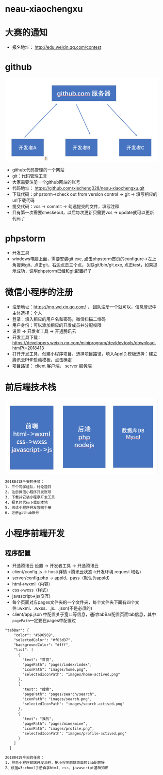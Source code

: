 # neau-xiaochengxu

# 大赛的通知
* 报名地址：  http://edu.weixin.qq.com/contest
# github
![image](https://github.com/xiecheng328/md-img/blob/master/git.png?raw=true)
* github:代码管理的一个网站
* git：代码管理工具
* 大家需要注册一个github网站的账号
* 代码地址： https://github.com/xiecheng328/neau-xiaochengxu.git
* 下载代码：phpstorm->check out from version control -> git -> 填写相应的url下载代码
* 提交代码：vcs -> commit -> 勾选提交的文件，填写注释
* 只有第一次需要checkeout，以后每次更新只需要vcs -> update就可以更新代码了
# phpstorm
* 开发工具
* windows电脑上面，需要安装git.exe,
点击phpstorm首页的configure->左上角搜索git，点击git，右边点击三个点，关联git/bin/git.exe,
点击test，如果提示成功，说明phpstorm已经和git配置好了
# 微信小程序的注册
* 注册地址：https://mp.weixin.qq.com/ ， 团队注册一个就可以，信息登记中主体选择：个人
* 登录：填入相应的用户名和密码，微信扫描二维码
* 用户身份：可以添加相应的开发成员并分配权限
* 设置 -> 开发者工具 -> 开通腾讯云
* 开发工具下载： https://developers.weixin.qq.com/miniprogram/dev/devtools/download.html?t=2018413
* 打开开发工具，创建小程序项目，选择项目路径，填入AppID,模板选择：建立腾讯云PHP启动模板，点击确定
* 项目路径： client 客户端， server 服务端
# 前后端技术栈
![image](https://github.com/xiecheng328/md-img/blob/master/fe-be.png?raw=true) 
    
```
20180418今天的任务：
1. 三个同学组队，讨论题目
2. 注册微信小程序开发账号
3. 下载并安装小程序开发工具
4. 把老师代码下载到本地
5. 阅读小程序开发官网手册
6. 注册github账号
```    


# 小程序前端开发
## 程序配置
* 开通腾讯云  设置 -> 开发者工具 -> 开通腾讯云
* client/config.js -> host(详情->腾讯云状态->开发环境 request 域名)
* server/config.php -> appId、pass（默认为appId）
* html->wxml（内容）
* css->wxss（样式）
* javascript->js(交互)
* 每个页面对应pages文件夹的一个文件夹，每个文件夹下面有四个文件:.wxml、.wxss、.js、.json(不是必须的)
* client/app.json 中配置关于宽口等信息，通过tabBar配置页面tab信息，其中`pagePath`一定要在pages中配置过
```
"tabBar": {
    "color": "#696969",
    "selectedColor": "#f03d37",
    "backgroundColor": "#fff",
    "list": [
      {
        "text": "首页",
        "pagePath": "pages/index/index",
        "iconPath": "images/home.png",
        "selectedIconPath": "images/home-actived.png"
      },
      {
        "text": "搜索",
        "pagePath": "pages/search/search",
        "iconPath": "images/search.png",
        "selectedIconPath": "images/search-actived.png"
      },
      {
        "text": "我的",
        "pagePath": "pages/mine/mine",
        "iconPath": "images/profile.png",
        "selectedIconPath": "images/profile-actived.png"
      }
    ]
  }

```

```
20180419今天的任务：
1. 熟悉小程序前端开发流程，把小程序前端页面的tab配置好
2、根据w3school手册自学html、css、javascript基础知识
```    

    

